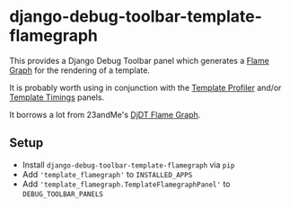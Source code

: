 # django-debug-toolbar-template-flamegraph

This provides a Django Debug Toolbar panel which generates a [Flame Graph](http://www.brendangregg.com/flamegraphs.html) for the rendering of a template.

It is probably worth using in conjunction with the [Template Profiler](https://github.com/node13h/django-debug-toolbar-template-profiler) and/or [Template Timings](https://github.com/orf/django-debug-toolbar-template-timings) panels.

It borrows a lot from 23andMe's [DjDT Flame Graph](https://github.com/23andMe/djdt-flamegraph).

## Setup

* Install `django-debug-toolbar-template-flamegraph` via `pip`
* Add `'template_flamegraph'` to `INSTALLED_APPS`
* Add `'template_flamegraph.TemplateFlamegraphPanel'` to `DEBUG_TOOLBAR_PANELS`
